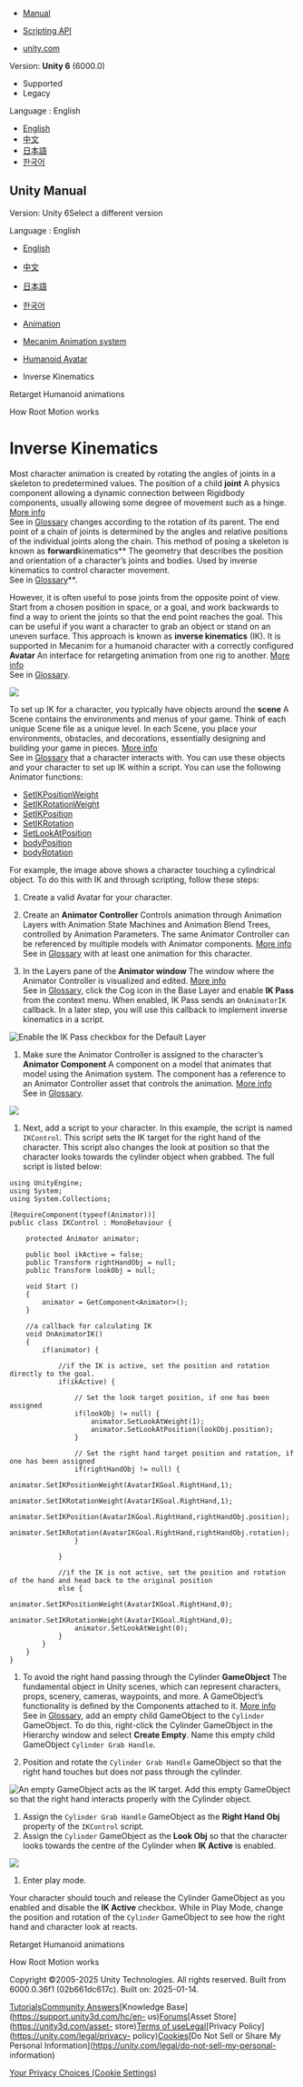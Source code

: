 [](https://docs.unity3d.com)

  * [Manual](../Manual/index.html)
  * [Scripting API](../ScriptReference/index.html)

  * [unity.com](https://unity.com/)

Version: **Unity 6** (6000.0)

  * Supported
  * Legacy

Language : English

  * [English](/Manual/InverseKinematics.html)
  * [中文](/cn/current/Manual/InverseKinematics.html)
  * [日本語](/ja/current/Manual/InverseKinematics.html)
  * [한국어](/kr/current/Manual/InverseKinematics.html)

[](https://docs.unity3d.com)

## Unity Manual

Version: Unity 6Select a different version

Language : English

  * [English](/Manual/InverseKinematics.html)
  * [中文](/cn/current/Manual/InverseKinematics.html)
  * [日本語](/ja/current/Manual/InverseKinematics.html)
  * [한국어](/kr/current/Manual/InverseKinematics.html)

  * [Animation](AnimationSection.html)
  * [Mecanim Animation system](AnimationOverview.html)
  * [Humanoid Avatar](AvatarCreationandSetup.html)
  * Inverse Kinematics

[](Retargeting.html)

Retarget Humanoid animations

[](RootMotion.html)

How Root Motion works

# Inverse Kinematics

Most character animation is created by rotating the angles of joints in a
skeleton to predetermined values. The position of a child **joint** A physics
component allowing a dynamic connection between Rigidbody components, usually
allowing some degree of movement such as a hinge. [More info](Joints.html)  
See in [Glossary](Glossary.html#joint) changes according to the rotation of
its parent. The end point of a chain of joints is determined by the angles and
relative positions of the individual joints along the chain. This method of
posing a skeleton is known as **forward**kinematics** The geometry that
describes the position and orientation of a character’s joints and bodies.
Used by inverse kinematics to control character movement.  
See in [Glossary](Glossary.html#kinematics)**.

However, it is often useful to pose joints from the opposite point of view.
Start from a chosen position in space, or a goal, and work backwards to find a
way to orient the joints so that the end point reaches the goal. This can be
useful if you want a character to grab an object or stand on an uneven
surface. This approach is known as **inverse kinematics** (IK). It is
supported in Mecanim for a humanoid character with a correctly configured
**Avatar** An interface for retargeting animation from one rig to another.
[More info](ConfiguringtheAvatar.html)  
See in [Glossary](Glossary.html#Avatar).

![](../uploads/Main/MecanimIKGrabbing.jpg)

To set up IK for a character, you typically have objects around the **scene**
A Scene contains the environments and menus of your game. Think of each unique
Scene file as a unique level. In each Scene, you place your environments,
obstacles, and decorations, essentially designing and building your game in
pieces. [More info](CreatingScenes.html)  
See in [Glossary](Glossary.html#Scene) that a character interacts with. You
can use these objects and your character to set up IK within a script. You can
use the following Animator functions:

  * [SetIKPositionWeight](../ScriptReference/Animator.SetIKPositionWeight.html)
  * [SetIKRotationWeight](../ScriptReference/Animator.SetIKRotationWeight.html)
  * [SetIKPosition](../ScriptReference/Animator.SetIKPosition.html)
  * [SetIKRotation](../ScriptReference/Animator.SetIKRotation.html)
  * [SetLookAtPosition](../ScriptReference/Animator.SetLookAtPosition.html)
  * [bodyPosition](../ScriptReference/Animator-bodyPosition.html)
  * [bodyRotation](../ScriptReference/Animator-bodyRotation.html)

For example, the image above shows a character touching a cylindrical object.
To do this with IK and through scripting, follow these steps:

  1. Create a valid Avatar for your character.
  2. Create an **Animator Controller** Controls animation through Animation Layers with Animation State Machines and Animation Blend Trees, controlled by Animation Parameters. The same Animator Controller can be referenced by multiple models with Animator components. [More info](class-AnimatorController.html)  
See in [Glossary](Glossary.html#AnimatorController) with at least one
animation for this character.

  3. In the Layers pane of the **Animator window** The window where the Animator Controller is visualized and edited. [More info](AnimatorWindow.html)  
See in [Glossary](Glossary.html#AnimatorWindow), click the Cog icon in the
Base Layer and enable **IK Pass** from the context menu. When enabled, IK Pass
sends an `OnAnimatorIK` callback. In a later step, you will use this callback
to implement inverse kinematics in a script.

![Enable the IK Pass checkbox for the Default
Layer](../uploads/Main/AnimatorControllerToolSettingsIKPass.png)

  1. Make sure the Animator Controller is assigned to the character’s **Animator Component** A component on a model that animates that model using the Animation system. The component has a reference to an Animator Controller asset that controls the animation. [More info](class-AnimatorController.html)  
See in [Glossary](Glossary.html#AnimatorComponent).

![](../uploads/Main/AnimatorInspectorForIK.png)

  1. Next, add a script to your character. In this example, the script is named `IKControl`. This script sets the IK target for the right hand of the character. This script also changes the look at position so that the character looks towards the cylinder object when grabbed. The full script is listed below:

    
    
    using UnityEngine;
    using System;
    using System.Collections;
    
    [RequireComponent(typeof(Animator))]
    public class IKControl : MonoBehaviour {
    
        protected Animator animator;
    
        public bool ikActive = false;
        public Transform rightHandObj = null;
        public Transform lookObj = null;
    
        void Start ()
        {
            animator = GetComponent<Animator>();
        }
    
        //a callback for calculating IK
        void OnAnimatorIK()
        {
            if(animator) {
    
                //if the IK is active, set the position and rotation directly to the goal.
                if(ikActive) {
    
                    // Set the look target position, if one has been assigned
                    if(lookObj != null) {
                        animator.SetLookAtWeight(1);
                        animator.SetLookAtPosition(lookObj.position);
                    }
    
                    // Set the right hand target position and rotation, if one has been assigned
                    if(rightHandObj != null) {
                        animator.SetIKPositionWeight(AvatarIKGoal.RightHand,1);
                        animator.SetIKRotationWeight(AvatarIKGoal.RightHand,1);  
                        animator.SetIKPosition(AvatarIKGoal.RightHand,rightHandObj.position);
                        animator.SetIKRotation(AvatarIKGoal.RightHand,rightHandObj.rotation);
                    }
    
                }
    
                //if the IK is not active, set the position and rotation of the hand and head back to the original position
                else {          
                    animator.SetIKPositionWeight(AvatarIKGoal.RightHand,0);
                    animator.SetIKRotationWeight(AvatarIKGoal.RightHand,0);
                    animator.SetLookAtWeight(0);
                }
            }
        }
    }
    
    

  1. To avoid the right hand passing through the Cylinder **GameObject** The fundamental object in Unity scenes, which can represent characters, props, scenery, cameras, waypoints, and more. A GameObject’s functionality is defined by the Components attached to it. [More info](class-GameObject.html)  
See in [Glossary](Glossary.html#GameObject), add an empty child GameObject to
the `Cylinder` GameObject. To do this, right-click the Cylinder GameObject in
the Hierarchy window and select **Create Empty**. Name this empty child
GameObject `Cylinder Grab Handle`.

  2. Position and rotate the `Cylinder Grab Handle` GameObject so that the right hand touches but does not pass through the cylinder.

![An empty GameObject acts as the IK target. Add this empty GameObject so that
the right hand interacts properly with the Cylinder
object.](../uploads/Main/MecanimIKGrabHandle.jpg)

  1. Assign the `Cylinder Grab Handle` GameObject as the **Right Hand Obj** property of the `IKControl` script.
  2. Assign the `Cylinder` GameObject as the **Look Obj** so that the character looks towards the centre of the Cylinder when **IK Active** is enabled.

![](../uploads/Main/MecanimIKSetupInspector.png)

  1. Enter play mode.

Your character should touch and release the Cylinder GameObject as you enabled
and disable the **IK Active** checkbox. While in Play Mode, change the
position and rotation of the `Cylinder` GameObject to see how the right hand
and character look at reacts.

[](Retargeting.html)

Retarget Humanoid animations

[](RootMotion.html)

How Root Motion works

Copyright ©2005-2025 Unity Technologies. All rights reserved. Built from
6000.0.36f1 (02b661dc617c). Built on: 2025-01-14.

[Tutorials](https://learn.unity.com/)[Community
Answers](https://answers.unity3d.com)[Knowledge
Base](https://support.unity3d.com/hc/en-
us)[Forums](https://forum.unity3d.com)[Asset Store](https://unity3d.com/asset-
store)[Terms of
use](https://docs.unity3d.com/Manual/TermsOfUse.html)[Legal](https://unity.com/legal)[Privacy
Policy](https://unity.com/legal/privacy-
policy)[Cookies](https://unity.com/legal/cookie-policy)[Do Not Sell or Share
My Personal Information](https://unity.com/legal/do-not-sell-my-personal-
information)

[Your Privacy Choices (Cookie Settings)](javascript:void\(0\);)

